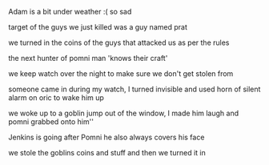 Adam is a bit under weather :( so sad

target of the guys we just killed was a guy named prat

we turned in the coins of the guys that attacked us as per the rules

the next hunter of pomni man 'knows their craft'

we keep watch over the night to make sure we don't get stolen from

someone came in during my watch, I turned invisible and used horn of silent alarm on oric to wake him up

we woke up to a goblin jump out of the window, I made him laugh and pomni grabbed onto him''


Jenkins is going after Pomni
he also always covers his face

we stole the goblins coins and stuff and then we turned it in

 